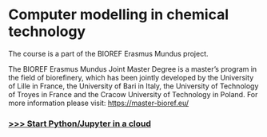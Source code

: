 # Computer modelling in chemical technology
The course is a part of the BIOREF Erasmus Mundus project.


The BIOREF Erasmus Mundus Joint Master Degree is a master’s program in the field of biorefinery, which has been jointly developed by the University of Lille in France, the University of Bari in Italy, the University of Technology of Troyes in France and the Cracow University of Technology in Poland. For more information please visit: https://master-bioref.eu/

###  [>>> Start Python/Jupyter in a cloud](http://mybinder.org/v2/gh/sbednarz/bioref-2022-computer-modelling/main)
